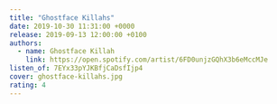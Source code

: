 ```yaml
---
title: "Ghostface Killahs"
date: 2019-10-30 11:31:00 +0000
release: 2019-09-13 12:00:00 +0100
authors:
  - name: Ghostface Killah
    link: https://open.spotify.com/artist/6FD0unjzGQhX3b6eMccMJe
listen_of: 7EYx33pYJKBfjCaDsfIjp4
cover: ghostface-killahs.jpg
rating: 4
---
```

